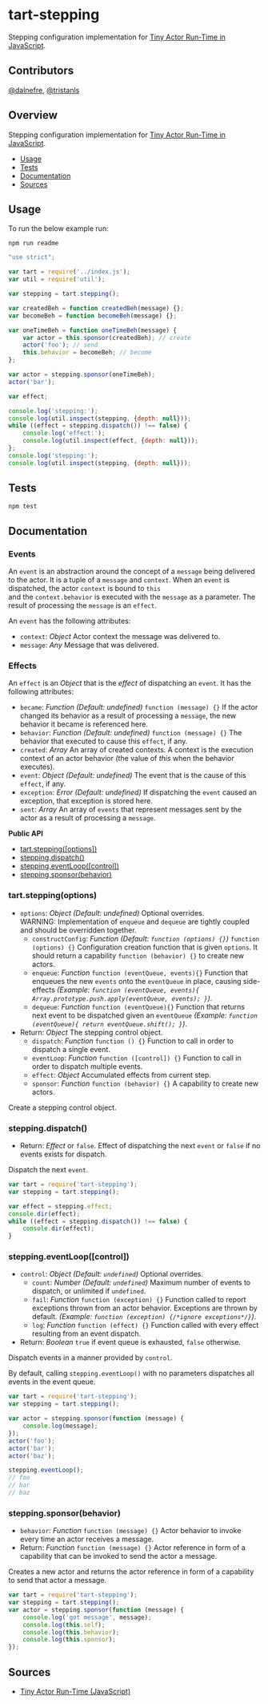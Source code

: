 # tart-stepping

Stepping configuration implementation for [Tiny Actor Run-Time in JavaScript](https://github.com/organix/tartjs).

## Contributors

[@dalnefre](https://github.com/dalnefre), [@tristanls](https://github.com/tristanls)

## Overview

Stepping configuration implementation for [Tiny Actor Run-Time in JavaScript](https://github.com/organix/tartjs).

  * [Usage](#usage)
  * [Tests](#tests)
  * [Documentation](#documentation)
  * [Sources](#sources)

## Usage

To run the below example run:

    npm run readme

```javascript
"use strict";

var tart = require('../index.js');
var util = require('util');

var stepping = tart.stepping();

var createdBeh = function createdBeh(message) {};
var becomeBeh = function becomeBeh(message) {};

var oneTimeBeh = function oneTimeBeh(message) {
    var actor = this.sponsor(createdBeh); // create
    actor('foo'); // send
    this.behavior = becomeBeh; // become
};

var actor = stepping.sponsor(oneTimeBeh);
actor('bar');

var effect;

console.log('stepping:');
console.log(util.inspect(stepping, {depth: null}));
while ((effect = stepping.dispatch()) !== false) {
    console.log('effect:');
    console.log(util.inspect(effect, {depth: null}));
};
console.log('stepping:');
console.log(util.inspect(stepping, {depth: null}));
```

## Tests

    npm test

## Documentation

### Events

An `event` is an abstraction around the concept of a `message` being delivered to the actor. 
It is a tuple of a `message` and `context`. 
When an `event` is dispatched, the actor `context` is bound to `this`  
and the `context.behavior` is executed with the `message` as a parameter. 
The result of processing the `message` is an `effect`.

An `event` has the following attributes:

  * `context`: _Object_ Actor context the message was delivered to.
  * `message`: _Any_ Message that was delivered.

### Effects

An `effect` is an _Object_ that is the _effect_ of dispatching an `event`. It has the following attributes:

  * `became`: _Function_ _(Default: undefined)_ `function (message) {}` If the actor changed its behavior as a result of processing a `message`, the new behavior it became is referenced here.
  * `behavior`: _Function_ _(Default: undefined)_ `function (message) {}` The behavior that executed to cause this `effect`, if any.
  * `created`: _Array_ An array of created contexts. A context is the execution context of an actor behavior (the value of _this_ when the behavior executes).
  * `event`: _Object_ _(Default: undefined)_ The event that is the cause of this `effect`, if any.
  * `exception`: _Error_ _(Default: undefined)_ If dispatching the `event` caused an exception, that exception is stored here.
  * `sent`: _Array_ An array of `events` that represent messages sent by the actor as a result of processing a `message`.

**Public API**

  * [tart.stepping(\[options\])](#tartsteppingoptions)
  * [stepping.dispatch()](#steppingdispatch)
  * [stepping.eventLoop(\[control\])](#steppingeventloopcontrol)
  * [stepping.sponsor(behavior)](#steppingsponsorbehavior)

### tart.stepping(options)

  * `options`: _Object_ _(Default: undefined)_ Optional overrides.  
      WARNING: Implementation of `enqueue` and `dequeue` are tightly coupled and should be overridden together.
    * `constructConfig`: _Function_ _(Default: `function (options) {}`)_ `function (options) {}` 
        Configuration creation function that is given `options`. 
        It should return a capability `function (behavior) {}` to create new actors.
    * `enqueue`: _Function_ `function (eventQueue, events){}` 
        Function that enqueues the new `events` onto the `eventQueue` in place, causing side-effects 
        _(Example: `function (eventQueue, events){ Array.prototype.push.apply(eventQueue, events); }`)_.
    * `dequeue`: _Function_ `function (eventQueue){}` 
        Function that returns next event to be dispatched given an `eventQueue` 
        _(Example: `function (eventQueue){ return eventQueue.shift(); }`)_.
  * Return: _Object_ The stepping control object.
    * `dispatch`: _Function_ `function () {}` 
        Function to call in order to dispatch a single event.
    * `eventLoop`: _Function_ `function ([control]) {}` 
        Function to call in order to dispatch multiple events.
    * `effect`: _Object_ Accumulated effects from current step.
    * `sponsor`: _Function_ `function (behavior) {}` 
        A capability to create new actors.

Create a stepping control object.

### stepping.dispatch()

  * Return: _Effect_ or `false`. 
      Effect of dispatching the next `event` or `false` if no events exists for dispatch.

Dispatch the next `event`.

```javascript
var tart = require('tart-stepping');
var stepping = tart.stepping();

var effect = stepping.effect;
console.dir(effect);
while ((effect = stepping.dispatch()) !== false) {
    console.dir(effect);
}
```

### stepping.eventLoop([control])

  * `control`: _Object_ _(Default: `undefined`)_ Optional overrides.
    * `count`: _Number_ _(Default: `undefined`)_ Maximum number of events to dispatch, or unlimited if `undefined`.
    * `fail`: _Function_ `function (exception) {}` 
        Function called to report exceptions thrown from an actor behavior. Exceptions are thrown by default. _(Example: `function (exception) {/*ignore exceptions*/}`)_.
    * `log`: _Function_ `function (effect) {}` 
        Function called with every effect resulting from an event dispatch.
  * Return: _Boolean_ `true` if event queue is exhausted, `false` otherwise.

Dispatch events in a manner provided by `control`. 

By default, calling `stepping.eventLoop()` with no parameters dispatches all events in the event queue.

```javascript
var tart = require('tart-stepping');
var stepping = tart.stepping();

var actor = stepping.sponsor(function (message) {
    console.log(message); 
});
actor('foo');
actor('bar');
actor('baz');

stepping.eventLoop();
// foo
// bar
// baz
```

### stepping.sponsor(behavior)

  * `behavior`: _Function_ `function (message) {}` Actor behavior to invoke every time an actor receives a message.
  * Return: _Function_ `function (message) {}` Actor reference in form of a capability that can be invoked to send the actor a message.

Creates a new actor and returns the actor reference in form of a capability to send that actor a message.

```javascript
var tart = require('tart-stepping');
var stepping = tart.stepping();
var actor = stepping.sponsor(function (message) {
    console.log('got message', message);
    console.log(this.self);
    console.log(this.behavior);
    console.log(this.sponsor); 
});
```

## Sources

  * [Tiny Actor Run-Time (JavaScript)](https://github.com/organix/tartjs)
